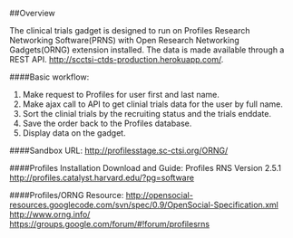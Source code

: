 ##Overview

The clinical trials gadget is designed to run on Profiles Research Networking Software(PRNS) with Open Research Networking Gadgets(ORNG) extension installed.  The data is made available through a REST API.  http://scctsi-ctds-production.herokuapp.com/.


####Basic workflow:
1. Make request to Profiles for user first and last name.
2. Make ajax call to API to get clinial trials data for the user by full name.
3. Sort the clinial trials by the recruiting status and the trials enddate.
4. Save the order back to the Profiles database.
5. Display data on the gadget.

####Sandbox URL:
http://profilesstage.sc-ctsi.org/ORNG/

####Profiles Installation Download and Guide:
Profiles RNS Version 2.5.1  
http://profiles.catalyst.harvard.edu/?pg=software

####Profiles/ORNG Resource:
http://opensocial-resources.googlecode.com/svn/spec/0.9/OpenSocial-Specification.xml  
http://www.orng.info/  
https://groups.google.com/forum/#!forum/profilesrns
